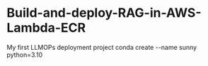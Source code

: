 # Build-and-deploy-RAG-in-AWS-Lambda-ECR
My first LLMOPs deployment project
conda create --name sunny python=3.10
